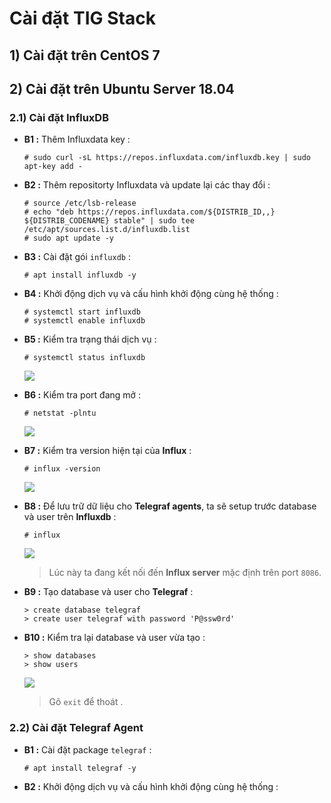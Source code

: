 # Cài đặt TIG Stack
## **1) Cài đặt trên CentOS 7**
## **2) Cài đặt trên Ubuntu Server 18.04**
### **2.1) Cài đặt InfluxDB**
- **B1 :** Thêm Influxdata key :
    ```
    # sudo curl -sL https://repos.influxdata.com/influxdb.key | sudo apt-key add -
    ```
- **B2 :** Thêm repositorty Influxdata và update lại các thay đổi :
    ```
    # source /etc/lsb-release
    # echo "deb https://repos.influxdata.com/${DISTRIB_ID,,} ${DISTRIB_CODENAME} stable" | sudo tee /etc/apt/sources.list.d/influxdb.list
    # sudo apt update -y
    ```
- **B3 :** Cài đặt gói `influxdb` :
    ```
    # apt install influxdb -y
    ```
- **B4 :** Khởi động dịch vụ và cấu hình khởi động cùng hệ thống :
    ```
    # systemctl start influxdb
    # systemctl enable influxdb
    ```
- **B5 :** Kiểm tra trạng thái dịch vụ :
    ```
    # systemctl status influxdb
    ```
    <img src=https://i.imgur.com/FrD2fkv.png>

- **B6 :** Kiểm tra port đang mở :
    ```
    # netstat -plntu
    ```
    <img src=https://i.imgur.com/JIDrjJW.png>

- **B7 :** Kiểm tra version hiện tại của **Influx** :
    ```
    # influx -version
    ```
    <img src=https://i.imgur.com/gV6N7ZW.png>

- **B8 :** Để lưu trữ dữ liệu cho **Telegraf agents**, ta sẽ setup trước database và user trên **Influxdb** :
    ```
    # influx
    ```
    <img src=https://i.imgur.com/pELvFb2.png>

    > Lúc này ta đang kết nối đến **Influx server** mặc định trên port `8086`.
- **B9 :** Tạo database và user cho **Telegraf** :
    ```
    > create database telegraf
    > create user telegraf with password 'P@ssw0rd'
    ```
- **B10 :** Kiểm tra lại database và user vừa tạo :
    ```
    > show databases
    > show users
    ```
    <img src=https://i.imgur.com/hkNP1DU.png>

    > Gõ `exit` để thoát .
### **2.2) Cài đặt Telegraf Agent**
- **B1 :** Cài đặt package `telegraf` :
    ```
    # apt install telegraf -y
    ```
- **B2 :** Khởi động dịch vụ và cấu hình khởi động cùng hệ thống :
    ```
    